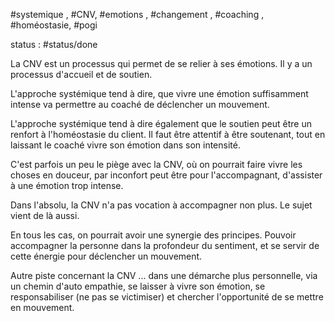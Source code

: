 #systemique , #CNV, #emotions , #changement , #coaching , #homéostasie, #pogi 

status : #status/done 

La CNV est un processus qui permet de se relier à ses émotions. Il y a un processus d'accueil et de soutien.

L'approche systémique tend à dire, que vivre une émotion suffisamment intense va permettre au coaché de déclencher un mouvement.

L'approche systémique tend à dire également que le soutien peut être un renfort à l'homéostasie du client. Il faut être attentif à être soutenant, tout en laissant le coaché vivre son émotion dans son intensité.

C'est parfois un peu le piège avec la CNV, où on pourrait faire vivre les choses en douceur, par inconfort peut être pour l'accompagnant, d'assister à une émotion trop intense.

Dans l'absolu, la CNV n'a pas vocation à accompagner non plus. Le sujet vient de là aussi.

En tous les cas, on pourrait avoir une synergie des principes. Pouvoir accompagner la personne dans la profondeur du sentiment, et se servir de cette énergie pour déclencher un mouvement.

Autre piste concernant la CNV ... dans une démarche plus personnelle, via un chemin d'auto empathie, se laisser à vivre son émotion, se responsabiliser (ne pas se victimiser) et chercher l'opportunité de se mettre en mouvement.